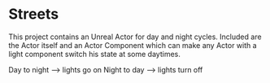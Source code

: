 # Streets

This project contains an Unreal Actor for day and night cycles. 
Included are the Actor itself and an Actor Component which can make any Actor with a light component switch his state at some daytimes.

Day to night --> lights go on
Night to day --> lights turn off
